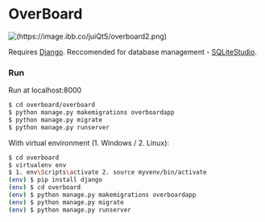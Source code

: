 # OverBoard
![(https://image.ibb.co/juiQtS/overboard2.png)](https://image.ibb.co/juiQtS/overboard2.png)

Requires [Django](https://tutorial.djangogirls.org/en/django_installation/). Reccomended for database management - [SQLiteStudio](https://sqlitestudio.pl/index.rvt?act=download).

### Run
Run at localhost:8000
```sh
$ cd overboard/overboard
$ python manage.py makemigrations overboardapp
$ python manage.py migrate
$ python manage.py runserver
```

With virtual environment (1. Windows / 2. Linux):
```sh
$ cd overboard
$ virtualenv env
$ 1. env\Scripts\activate 2. source myvenv/bin/activate
(env) $ pip install django
(env) $ cd overboard
(env) $ python manage.py makemigrations overboardapp
(env) $ python manage.py migrate
(env) $ python manage.py runserver
```
